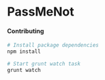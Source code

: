 PassMeNot
=========

#### Contributing
```bash
# Install package dependencies
npm install

# Start grunt watch task
grunt watch
```